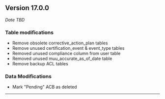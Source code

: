
## Version 17.0.0
_Date TBD_

### Table modifications
* Remove obsolete corrective_action_plan tables
* Remove unused certification_event & event_type tables
* Removed unused compliance column from user table
* Removed unused muu_accurate_as_of_date table
* Remove backup ACL tables

### Data Modifications
* Mark "Pending" ACB as deleted

---
